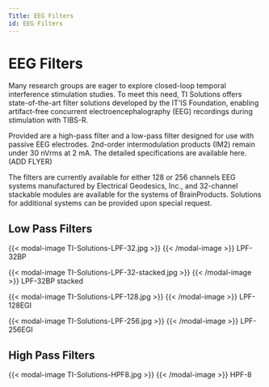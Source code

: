 ```yaml
---
Title: EEG Filters
id: EEG Filters
---
```

# EEG Filters

Many research groups are eager to explore closed-loop temporal interference stimulation studies. To meet this need, TI Solutions offers state-of-the-art filter solutions developed by the IT'IS Foundation, enabling artifact-free concurrent electroencephalography (EEG) recordings during stimulation with TIBS-R.

Provided are a high-pass filter and a low-pass filter designed for use with passive EEG electrodes. 2nd-order intermodulation products (IM2) remain under 30 nVrms at 2 mA. The detailed specifications are available here. (ADD FLYER)

The filters are currently available for either 128 or 256 channels EEG systems manufactured by Electrical Geodesics, Inc., and 32-channel stackable modules are available for the systems of BrainProducts. Solutions for additional systems can be provided upon special request.

## Low Pass Filters

{{< modal-image TI-Solutions-LPF-32.jpg >}}
{{< /modal-image >}}
LPF-32BP

{{< modal-image TI-Solutions-LPF-32-stacked.jpg >}}
{{< /modal-image >}}
LPF-32BP stacked

{{< modal-image TI-Solutions-LPF-128.jpg >}}
{{< /modal-image >}}
LPF-128EGI

{{< modal-image TI-Solutions-LPF-256.jpg >}}
{{< /modal-image >}}
LPF-256EGI

## High Pass Filters

{{< modal-image TI-Solutions-HPF8.jpg >}}
{{< /modal-image >}}
HPF-8
